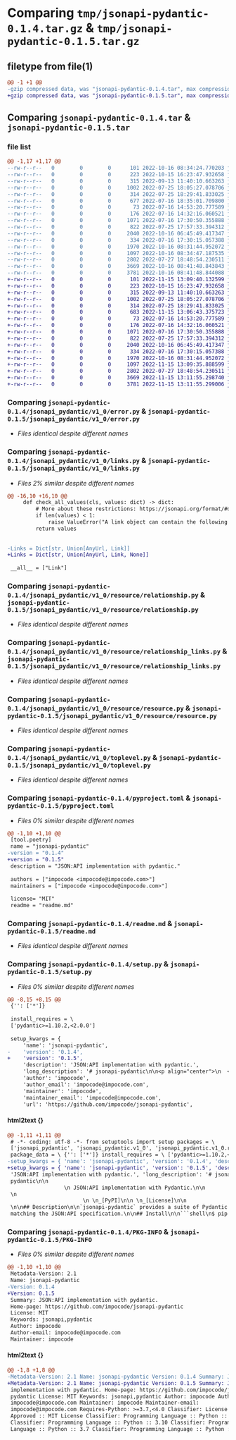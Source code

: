 # Comparing `tmp/jsonapi-pydantic-0.1.4.tar.gz` & `tmp/jsonapi-pydantic-0.1.5.tar.gz`

## filetype from file(1)

```diff
@@ -1 +1 @@
-gzip compressed data, was "jsonapi-pydantic-0.1.4.tar", max compression
+gzip compressed data, was "jsonapi-pydantic-0.1.5.tar", max compression
```

## Comparing `jsonapi-pydantic-0.1.4.tar` & `jsonapi-pydantic-0.1.5.tar`

### file list

```diff
@@ -1,17 +1,17 @@
--rw-r--r--   0        0        0      101 2022-10-16 08:34:24.770203 jsonapi-pydantic-0.1.4/jsonapi_pydantic/__init__.py
--rw-r--r--   0        0        0      223 2022-10-15 16:23:47.932658 jsonapi-pydantic-0.1.4/jsonapi_pydantic/constants.py
--rw-r--r--   0        0        0      315 2022-09-13 11:40:10.663263 jsonapi-pydantic-0.1.4/jsonapi_pydantic/v1_0/__init__.py
--rw-r--r--   0        0        0     1002 2022-07-25 18:05:27.078706 jsonapi-pydantic-0.1.4/jsonapi_pydantic/v1_0/error.py
--rw-r--r--   0        0        0      314 2022-07-25 18:29:41.833025 jsonapi-pydantic-0.1.4/jsonapi_pydantic/v1_0/jsonapi.py
--rw-r--r--   0        0        0      677 2022-07-16 18:35:01.709800 jsonapi-pydantic-0.1.4/jsonapi_pydantic/v1_0/links.py
--rw-r--r--   0        0        0       73 2022-07-16 14:53:20.777589 jsonapi-pydantic-0.1.4/jsonapi_pydantic/v1_0/meta.py
--rw-r--r--   0        0        0      176 2022-07-16 14:32:16.060521 jsonapi-pydantic-0.1.4/jsonapi_pydantic/v1_0/resource/__init__.py
--rw-r--r--   0        0        0     1071 2022-07-16 17:30:50.355888 jsonapi-pydantic-0.1.4/jsonapi_pydantic/v1_0/resource/relationship.py
--rw-r--r--   0        0        0      822 2022-07-25 17:57:33.394312 jsonapi-pydantic-0.1.4/jsonapi_pydantic/v1_0/resource/relationship_links.py
--rw-r--r--   0        0        0     2040 2022-10-16 06:45:49.417347 jsonapi-pydantic-0.1.4/jsonapi_pydantic/v1_0/resource/resource.py
--rw-r--r--   0        0        0      334 2022-07-16 17:30:15.057388 jsonapi-pydantic-0.1.4/jsonapi_pydantic/v1_0/resource_identifier.py
--rw-r--r--   0        0        0     1970 2022-10-16 08:31:44.952072 jsonapi-pydantic-0.1.4/jsonapi_pydantic/v1_0/toplevel.py
--rw-r--r--   0        0        0     1097 2022-10-16 08:34:47.187535 jsonapi-pydantic-0.1.4/pyproject.toml
--rw-r--r--   0        0        0     2802 2022-07-27 18:48:54.230511 jsonapi-pydantic-0.1.4/readme.md
--rw-r--r--   0        0        0     3669 2022-10-16 08:41:48.843843 jsonapi-pydantic-0.1.4/setup.py
--rw-r--r--   0        0        0     3781 2022-10-16 08:41:48.844088 jsonapi-pydantic-0.1.4/PKG-INFO
+-rw-r--r--   0        0        0      101 2022-11-15 13:09:40.132599 jsonapi-pydantic-0.1.5/jsonapi_pydantic/__init__.py
+-rw-r--r--   0        0        0      223 2022-10-15 16:23:47.932658 jsonapi-pydantic-0.1.5/jsonapi_pydantic/constants.py
+-rw-r--r--   0        0        0      315 2022-09-13 11:40:10.663263 jsonapi-pydantic-0.1.5/jsonapi_pydantic/v1_0/__init__.py
+-rw-r--r--   0        0        0     1002 2022-07-25 18:05:27.078706 jsonapi-pydantic-0.1.5/jsonapi_pydantic/v1_0/error.py
+-rw-r--r--   0        0        0      314 2022-07-25 18:29:41.833025 jsonapi-pydantic-0.1.5/jsonapi_pydantic/v1_0/jsonapi.py
+-rw-r--r--   0        0        0      683 2022-11-15 13:06:43.375723 jsonapi-pydantic-0.1.5/jsonapi_pydantic/v1_0/links.py
+-rw-r--r--   0        0        0       73 2022-07-16 14:53:20.777589 jsonapi-pydantic-0.1.5/jsonapi_pydantic/v1_0/meta.py
+-rw-r--r--   0        0        0      176 2022-07-16 14:32:16.060521 jsonapi-pydantic-0.1.5/jsonapi_pydantic/v1_0/resource/__init__.py
+-rw-r--r--   0        0        0     1071 2022-07-16 17:30:50.355888 jsonapi-pydantic-0.1.5/jsonapi_pydantic/v1_0/resource/relationship.py
+-rw-r--r--   0        0        0      822 2022-07-25 17:57:33.394312 jsonapi-pydantic-0.1.5/jsonapi_pydantic/v1_0/resource/relationship_links.py
+-rw-r--r--   0        0        0     2040 2022-10-16 06:45:49.417347 jsonapi-pydantic-0.1.5/jsonapi_pydantic/v1_0/resource/resource.py
+-rw-r--r--   0        0        0      334 2022-07-16 17:30:15.057388 jsonapi-pydantic-0.1.5/jsonapi_pydantic/v1_0/resource_identifier.py
+-rw-r--r--   0        0        0     1970 2022-10-16 08:31:44.952072 jsonapi-pydantic-0.1.5/jsonapi_pydantic/v1_0/toplevel.py
+-rw-r--r--   0        0        0     1097 2022-11-15 13:09:35.888599 jsonapi-pydantic-0.1.5/pyproject.toml
+-rw-r--r--   0        0        0     2802 2022-07-27 18:48:54.230511 jsonapi-pydantic-0.1.5/readme.md
+-rw-r--r--   0        0        0     3669 2022-11-15 13:11:55.298740 jsonapi-pydantic-0.1.5/setup.py
+-rw-r--r--   0        0        0     3781 2022-11-15 13:11:55.299006 jsonapi-pydantic-0.1.5/PKG-INFO
```

### Comparing `jsonapi-pydantic-0.1.4/jsonapi_pydantic/v1_0/error.py` & `jsonapi-pydantic-0.1.5/jsonapi_pydantic/v1_0/error.py`

 * *Files identical despite different names*

### Comparing `jsonapi-pydantic-0.1.4/jsonapi_pydantic/v1_0/links.py` & `jsonapi-pydantic-0.1.5/jsonapi_pydantic/v1_0/links.py`

 * *Files 2% similar despite different names*

```diff
@@ -16,10 +16,10 @@
     def check_all_values(cls, values: dict) -> dict:
         # More about these restrictions: https://jsonapi.org/format/#document-links
         if len(values) < 1:
             raise ValueError("A link object can contain the following members: href, meta.")
         return values
 
 
-Links = Dict[str, Union[AnyUrl, Link]]
+Links = Dict[str, Union[AnyUrl, Link, None]]
 
 __all__ = ["Link"]
```

### Comparing `jsonapi-pydantic-0.1.4/jsonapi_pydantic/v1_0/resource/relationship.py` & `jsonapi-pydantic-0.1.5/jsonapi_pydantic/v1_0/resource/relationship.py`

 * *Files identical despite different names*

### Comparing `jsonapi-pydantic-0.1.4/jsonapi_pydantic/v1_0/resource/relationship_links.py` & `jsonapi-pydantic-0.1.5/jsonapi_pydantic/v1_0/resource/relationship_links.py`

 * *Files identical despite different names*

### Comparing `jsonapi-pydantic-0.1.4/jsonapi_pydantic/v1_0/resource/resource.py` & `jsonapi-pydantic-0.1.5/jsonapi_pydantic/v1_0/resource/resource.py`

 * *Files identical despite different names*

### Comparing `jsonapi-pydantic-0.1.4/jsonapi_pydantic/v1_0/toplevel.py` & `jsonapi-pydantic-0.1.5/jsonapi_pydantic/v1_0/toplevel.py`

 * *Files identical despite different names*

### Comparing `jsonapi-pydantic-0.1.4/pyproject.toml` & `jsonapi-pydantic-0.1.5/pyproject.toml`

 * *Files 0% similar despite different names*

```diff
@@ -1,10 +1,10 @@
 [tool.poetry]
 name = "jsonapi-pydantic"
-version = "0.1.4"
+version = "0.1.5"
 description = "JSON:API implementation with pydantic."
 
 authors = ["impocode <impocode@impocode.com>"]
 maintainers = ["impocode <impocode@impocode.com>"]
 
 license= "MIT"
 readme = "readme.md"
```

### Comparing `jsonapi-pydantic-0.1.4/readme.md` & `jsonapi-pydantic-0.1.5/readme.md`

 * *Files identical despite different names*

### Comparing `jsonapi-pydantic-0.1.4/setup.py` & `jsonapi-pydantic-0.1.5/setup.py`

 * *Files 0% similar despite different names*

```diff
@@ -8,15 +8,15 @@
 {'': ['*']}
 
 install_requires = \
 ['pydantic>=1.10.2,<2.0.0']
 
 setup_kwargs = {
     'name': 'jsonapi-pydantic',
-    'version': '0.1.4',
+    'version': '0.1.5',
     'description': 'JSON:API implementation with pydantic.',
     'long_description': '# jsonapi-pydantic\n\n<p align="center">\n  <em><a href="https://jsonapi.org" target="_blank">JSON:API</a> implementation with <a href="https://pydantic-docs.helpmanual.io" target="_blank">Pydantic.</a>\n  </em>\n</p>\n<p align="center">\n  <a href="https://pypi.org/project/jsonapi-pydantic/" target="_blank">\n      <img src="https://img.shields.io/pypi/v/jsonapi-pydantic" alt="PyPI">\n  </a>\n  <a href="https://github.com/impocode/jsonapi-pydantic/blob/master/license.md" target="_blank">\n      <img src="https://img.shields.io/github/license/impocode/jsonapi-pydantic.svg" alt="License">\n  </a>\n</p>\n\n## Description\n\n`jsonapi-pydantic` provides a suite of Pydantic models matching the JSON:API specification.\n\n## Install\n\n```shell\n$ pip install jsonapi-pydantic\n```\n\nOr use your python package manager.\n\n## Usage\n\nObject with primary data:\n\n```python\nfrom jsonapi_pydantic.v1_0 import TopLevel\n\nexternal_data = {\n    "data": [\n        {\n            "type": "articles",\n            "id": "1",\n            "attributes": {\n                "title": "JSON:API paints my bikeshed!",\n                "body": "The shortest article. Ever.",\n                "created": "2015-05-22T14:56:29.000Z",\n                "updated": "2015-05-22T14:56:28.000Z",\n            },\n            "relationships": {"author": {"data": {"id": "42", "type": "people"}}},\n        }\n    ],\n    "included": [\n        {"type": "people", "id": "42", "attributes": {"name": "John", "age": 80, "gender": "male"}}\n    ],\n}\n\ntop_level = TopLevel(**external_data)\n\nprint(top_level.dict(exclude_unset=True))\n"""\n{\n    "data": [\n        {\n            "type": "articles",\n            "id": "1",\n            "attributes": {\n                "title": "JSON:API paints my bikeshed!",\n                "body": "The shortest article. Ever.",\n                "created": "2015-05-22T14:56:29.000Z",\n                "updated": "2015-05-22T14:56:28.000Z",\n            },\n            "relationships": {"author": {"data": {"id": "42", "type": "people"}}},\n        }\n    ],\n    "included": [\n        {"type": "people", "id": "42", "attributes": {"name": "John", "age": 80, "gender": "male"}}\n    ],\n}\n"""\nprint(top_level.data)\n"""\n[\n    Resource(\n        type="articles",\n        id="1",\n        attributes={\n            "title": "JSON:API paints my bikeshed!",\n            "body": "The shortest article. Ever.",\n            "created": "2015-05-22T14:56:29.000Z",\n            "updated": "2015-05-22T14:56:28.000Z",\n        },\n        relationships={\n            "author": Relationship(\n                links=None, data=ResourceIdentifier(id="42", type="people", meta=None), meta=None\n            )\n        },\n        links=None,\n        meta=None,\n    )\n]\n"""\n```\n\n## License\n\nSee [license.md](https://github.com/impocode/jsonapi-pydantic/blob/master/license.md).\n',
     'author': 'impocode',
     'author_email': 'impocode@impocode.com',
     'maintainer': 'impocode',
     'maintainer_email': 'impocode@impocode.com',
     'url': 'https://github.com/impocode/jsonapi-pydantic',
```

#### html2text {}

```diff
@@ -1,11 +1,11 @@
 # -*- coding: utf-8 -*- from setuptools import setup packages = \
 ['jsonapi_pydantic', 'jsonapi_pydantic.v1_0', 'jsonapi_pydantic.v1_0.resource']
 package_data = \ {'': ['*']} install_requires = \ ['pydantic>=1.10.2,<2.0.0']
-setup_kwargs = { 'name': 'jsonapi-pydantic', 'version': '0.1.4', 'description':
+setup_kwargs = { 'name': 'jsonapi-pydantic', 'version': '0.1.5', 'description':
 'JSON:API implementation with pydantic.', 'long_description': '# jsonapi-
 pydantic\n\n
                  \n JSON:API implementation with Pydantic.\n\n
 \n
                        \n \n_[PyPI]\n\n \n_[License]\n\n
 \n\n## Description\n\n`jsonapi-pydantic` provides a suite of Pydantic models
 matching the JSON:API specification.\n\n## Install\n\n```shell\n$ pip install
```

### Comparing `jsonapi-pydantic-0.1.4/PKG-INFO` & `jsonapi-pydantic-0.1.5/PKG-INFO`

 * *Files 0% similar despite different names*

```diff
@@ -1,10 +1,10 @@
 Metadata-Version: 2.1
 Name: jsonapi-pydantic
-Version: 0.1.4
+Version: 0.1.5
 Summary: JSON:API implementation with pydantic.
 Home-page: https://github.com/impocode/jsonapi-pydantic
 License: MIT
 Keywords: jsonapi,pydantic
 Author: impocode
 Author-email: impocode@impocode.com
 Maintainer: impocode
```

#### html2text {}

```diff
@@ -1,8 +1,8 @@
-Metadata-Version: 2.1 Name: jsonapi-pydantic Version: 0.1.4 Summary: JSON:API
+Metadata-Version: 2.1 Name: jsonapi-pydantic Version: 0.1.5 Summary: JSON:API
 implementation with pydantic. Home-page: https://github.com/impocode/jsonapi-
 pydantic License: MIT Keywords: jsonapi,pydantic Author: impocode Author-email:
 impocode@impocode.com Maintainer: impocode Maintainer-email:
 impocode@impocode.com Requires-Python: >=3.7,<4.0 Classifier: License :: OSI
 Approved :: MIT License Classifier: Programming Language :: Python :: 3
 Classifier: Programming Language :: Python :: 3.10 Classifier: Programming
 Language :: Python :: 3.7 Classifier: Programming Language :: Python :: 3.8
```

